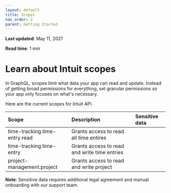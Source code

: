 ```yaml
---
layout: default
title: Scopes
nav_order: 2
parent: Getting Started
---
```


**Last updated**: May 11, 2021

**Read time**: 1 min

# Learn about Intuit scopes

In GraphQL, scopes limit what data your app can read and update. Instead of getting broad permissions for everything, set granular permissions so your app only focuses on what's necessary.

Here are the current scopes for Intuit API. 

| **Scope**                                     | **Description**                                                        | **Sensitive data**       |
|:----------------------------------------------|:-----------------------------------------------------------------------|:-------------------------|
| time-tracking.time-entry.read                               | Grants access to read all time entires                                 | |
| time-tracking.time-entry                | Grants access to read and write time entries                           |  |
| project-management.project                             | Grants access to read and write project            | |



**Note**: Sensitive data requires additional legal agreement and manual onboarding with our support team. 